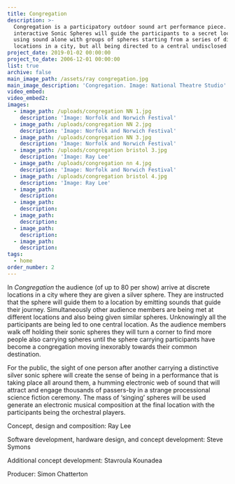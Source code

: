 ```yaml
---
title: Congregation
description: >-
  Congregation is a participatory outdoor sound art performance piece. The
  interactive Sonic Spheres will guide the participants to a secret location by
  using sound alone with groups of spheres starting from a series of different
  locations in a city, but all being directed to a central undisclosed location.
project_date: 2019-01-02 00:00:00
project_to_date: 2006-12-01 00:00:00
list: true
archive: false
main_image_path: /assets/ray congregation.jpg
main_image_description: 'Congregation. Image: National Theatre Studio'
video_embed:
video_embed2:
images:
  - image_path: /uploads/congregation NN 1.jpg
    description: 'Image: Norfolk and Norwich Festival'
  - image_path: /uploads/congregation NN 2.jpg
    description: 'Image: Norfolk and Norwich Festival'
  - image_path: /uploads/congregation NN 3.jpg
    description: 'Image: Norfolk and Norwich Festival'
  - image_path: /uploads/congregation bristol 3.jpg
    description: 'Image: Ray Lee'
  - image_path: /uploads/congregation nn 4.jpg
    description: 'Image: Norfolk and Norwich Festival'
  - image_path: /uploads/congregation bristol 4.jpg
    description: 'Image: Ray Lee'
  - image_path:
    description:
  - image_path:
    description:
  - image_path:
    description:
  - image_path:
    description:
  - image_path:
    description:
tags:
  - home
order_number: 2
---
```


In *Congregation* the audience (of up to 80 per show) arrive at discrete locations in a city where they are given a silver sphere. They are instructed that the sphere will guide them to a location by emitting sounds that guide their journey. Simultaneously other audience members are being met at different locations and also being given similar spheres. Unknowingly all the participants are being led to one central location. As the audience members walk off holding their sonic spheres they will turn a corner to find more people also carrying spheres until the sphere carrying participants have become a congregation moving inexorably towards their common destination.

For the public, the sight of one person after another carrying a distinctive silver sonic sphere will create the sense of being in a performance that is taking place all around them, a humming electronic web of sound that will attract and engage thousands of passers-by in a strange processional science fiction ceremony. The mass of ‘singing’ spheres will be used generate an electronic musical composition at the final location with the participants being the orchestral players.

Concept, design and composition: Ray Lee

Software development, hardware design, and concept development: Steve Symons

Additional concept development: Stavroula Kounadea

Producer: Simon Chatterton